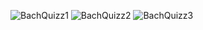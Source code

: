 ![BachQuizz1](https://github.com/user-attachments/assets/42cc591a-0059-464b-b192-9bcf99d7f9b3)
![BachQuizz2](https://github.com/user-attachments/assets/4d34dd93-9380-44df-9ba3-eb77b70e3d1f)
![BachQuizz3](https://github.com/user-attachments/assets/d5623251-d700-4e42-999b-92571b1808b4)
